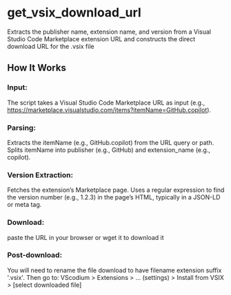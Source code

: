 # get_vsix_download_url
Extracts the publisher name, extension name, and version from a Visual Studio Code Marketplace extension URL and constructs the direct download URL for the .vsix file

## How It Works

### Input: 
The script takes a Visual Studio Code Marketplace URL as input (e.g., https://marketplace.visualstudio.com/items?itemName=GitHub.copilot).
### Parsing:
Extracts the itemName (e.g., GitHub.copilot) from the URL query or path.
Splits itemName into publisher (e.g., GitHub) and extension_name (e.g., copilot).
### Version Extraction:
Fetches the extension’s Marketplace page.
Uses a regular expression to find the version number (e.g., 1.2.3) in the page’s HTML, typically in a JSON-LD or meta tag.
### Download:
paste the URL in your browser or wget it to download it
### Post-download:
You will need to rename the file download to have filename extension suffix '.vsix'. Then go to:
VScodium > Extensions > ... (settings) > Install from VSIX > [select downloaded file]